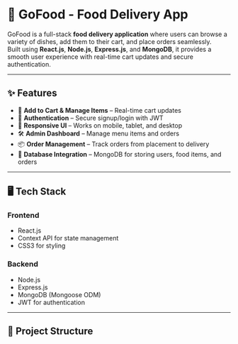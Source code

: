 # 🍔 GoFood - Food Delivery App

GoFood is a full-stack **food delivery application** where users can browse a variety of dishes, add them to their cart, and place orders seamlessly.  
Built using **React.js**, **Node.js**, **Express.js**, and **MongoDB**, it provides a smooth user experience with real-time cart updates and secure authentication.

---

## ✨ Features

- 🛒 **Add to Cart & Manage Items** – Real-time cart updates  
- 🔐 **Authentication** – Secure signup/login with JWT  
- 📱 **Responsive UI** – Works on mobile, tablet, and desktop  
- 🛠 **Admin Dashboard** – Manage menu items and orders  
- 📦 **Order Management** – Track orders from placement to delivery  
- 💾 **Database Integration** – MongoDB for storing users, food items, and orders

---

## 🖥 Tech Stack

### **Frontend**
- React.js
- Context API for state management
- CSS3 for styling

### **Backend**
- Node.js
- Express.js
- MongoDB (Mongoose ODM)
- JWT for authentication

---

## 📂 Project Structure

